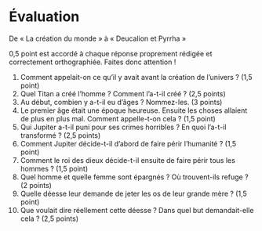 # Évaluation

De « La création du monde » à « Deucalion et Pyrrha »

0,5 point est accordé à chaque réponse proprement rédigée et correctement orthographiée. Faites donc attention !

1. Comment appelait-on ce qu’il y avait avant la création de l’univers ? (1,5 point)
2. Quel Titan a créé l’homme ? Comment l’a-t-il créé ? (2,5 points)
3. Au début, combien y a-t-il eu d’âges ? Nommez-les. (3 points)
4. Le premier âge était une époque heureuse. Ensuite les choses allaient de plus en plus mal. Comment appelle-t-on cela ? (1,5 point)
5. Qui Jupiter a-t-il puni pour ses crimes horribles ? En quoi l’a-t-il transformé ? (2,5 points)
6. Comment Jupiter décide-t-il d’abord de faire périr l’humanité ? (1,5 point)
7. Comment le roi des dieux décide-t-il ensuite de faire périr tous les hommes ? (1,5 point)
8. Quel homme et quelle femme sont épargnés ? Où trouvent-ils refuge ? (2 points)
9. Quelle déesse leur demande de jeter les os de leur grande mère ? (1,5 point)
10. Que voulait dire réellement cette déesse ? Dans quel but demandait-elle cela ? (2,5 points)